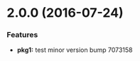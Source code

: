 <a name="2.0.0"></a>
# 2.0.0 (2016-07-24)


### Features

* **pkg1:** test minor version bump 7073158




